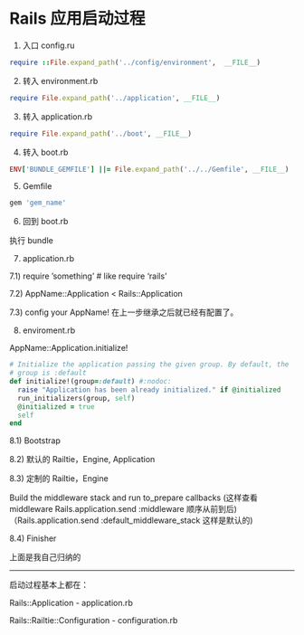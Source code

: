 # Rails 应用启动过程

1) 入口 config.ru

```ruby
require ::File.expand_path('../config/environment',  __FILE__)
```

2) 转入 environment.rb

```ruby
require File.expand_path('../application', __FILE__)
```

3) 转入 application.rb

```ruby
require File.expand_path('../boot', __FILE__)
```

4) 转入 boot.rb

```ruby
ENV['BUNDLE_GEMFILE'] ||= File.expand_path('../../Gemfile', __FILE__)
```

5) Gemfile

```ruby
gem 'gem_name'
```

6) 回到 boot.rb

执行 bundle

7) application.rb

7.1) require ’something’ # like require ‘rails’

7.2) AppName::Application < Rails::Application

7.3) config your AppName! 在上一步继承之后就已经有配置了。

8) enviroment.rb

AppName::Application.initialize!

```ruby
# Initialize the application passing the given group. By default, the
# group is :default
def initialize!(group=:default) #:nodoc:
  raise "Application has been already initialized." if @initialized
  run_initializers(group, self)
  @initialized = true
  self
end
```

8.1) Bootstrap

  8.2) 默认的 Railtie，Engine, Application

  8.3) 定制的 Railtie，Engine

Build the middleware stack and run to_prepare callbacks
(这样查看 middleware Rails.application.send :middleware 顺序从前到后)
（Rails.application.send :default_middleware_stack 这样是默认的)

8.4) Finisher

上面是我自己归纳的

---

启动过程基本上都在：

Rails::Application - application.rb

Rails::Railtie::Configuration - configuration.rb
